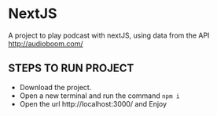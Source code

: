 # NextJS
A project to play podcast with nextJS, using data from the API http://audioboom.com/

## STEPS TO RUN PROJECT

- Download the project.
- Open a new terminal and run the command ```npm i```
- Open the url http://localhost:3000/ and Enjoy
